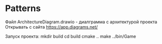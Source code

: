 # Patterns

Файл ArchitectureDiagram.drawio - диалграмма с архитектурой проекта
Открывать с сайта https://app.diagrams.net/

Запуск проекта:
mkdir build
cd build
cmake ..
make
../bin/Game
